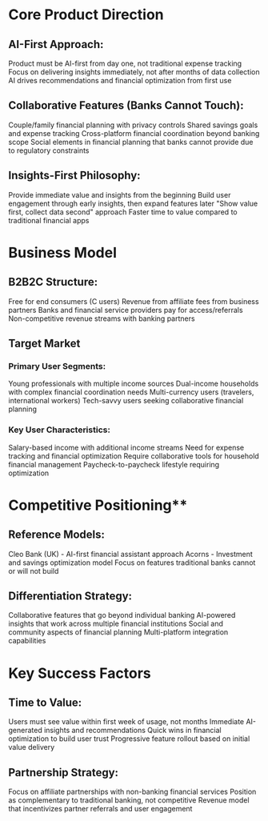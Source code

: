 # Core Product Direction

## **AI-First Approach:**

Product must be AI-first from day one, not traditional expense tracking
Focus on delivering insights immediately, not after months of data collection
AI drives recommendations and financial optimization from first use

## **Collaborative Features (Banks Cannot Touch):**

Couple/family financial planning with privacy controls
Shared savings goals and expense tracking
Cross-platform financial coordination beyond banking scope
Social elements in financial planning that banks cannot provide due to regulatory constraints

## **Insights-First Philosophy:**

Provide immediate value and insights from the beginning
Build user engagement through early insights, then expand features later
"Show value first, collect data second" approach
Faster time to value compared to traditional financial apps

# Business Model
## **B2B2C Structure:**

Free for end consumers (C users)
Revenue from affiliate fees from business partners
Banks and financial service providers pay for access/referrals
Non-competitive revenue streams with banking partners

## **Target Market**
### **Primary User Segments:**

Young professionals with multiple income sources
Dual-income households with complex financial coordination needs
Multi-currency users (travelers, international workers)
Tech-savvy users seeking collaborative financial planning

### **Key User Characteristics:**

Salary-based income with additional income streams
Need for expense tracking and financial optimization
Require collaborative tools for household financial management
Paycheck-to-paycheck lifestyle requiring optimization

# Competitive Positioning**
## **Reference Models:**

Cleo Bank (UK) - AI-first financial assistant approach
Acorns - Investment and savings optimization model
Focus on features traditional banks cannot or will not build

## **Differentiation Strategy:**

Collaborative features that go beyond individual banking
AI-powered insights that work across multiple financial institutions
Social and community aspects of financial planning
Multi-platform integration capabilities

# Key Success Factors
## **Time to Value:**

Users must see value within first week of usage, not months
Immediate AI-generated insights and recommendations
Quick wins in financial optimization to build user trust
Progressive feature rollout based on initial value delivery

## **Partnership Strategy:**

Focus on affiliate partnerships with non-banking financial services
Position as complementary to traditional banking, not competitive
Revenue model that incentivizes partner referrals and user engagement